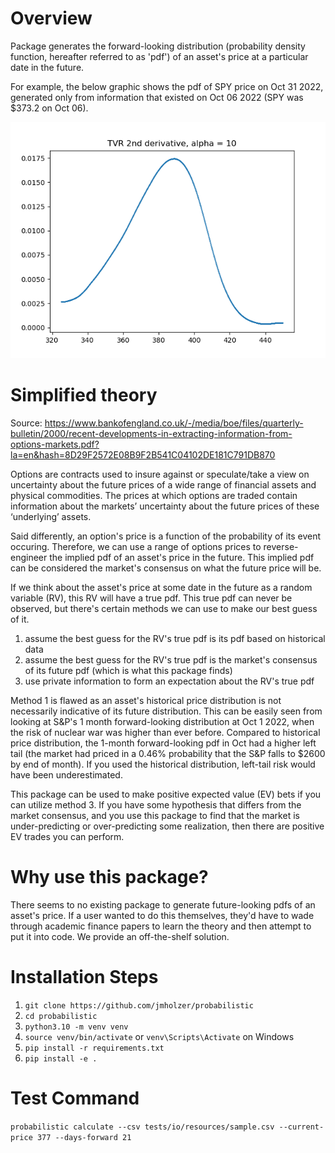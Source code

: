 # Overview
Package generates the forward-looking distribution (probability density function, hereafter referred to as 'pdf') of an asset's price at a particular date in the future.

For example, the below graphic shows the pdf of SPY price on Oct 31 2022, generated only from information that existed on Oct 06 2022 (SPY was $373.2 on Oct 06).

![pdf of SPY price on 2022-10-31, on 2022-10-06](https://github.com/jmholzer/probabilistic/blob/main/TVR%202nd%20derivative%20alpha10.png)

# Simplified theory
Source: https://www.bankofengland.co.uk/-/media/boe/files/quarterly-bulletin/2000/recent-developments-in-extracting-information-from-options-markets.pdf?la=en&hash=8D29F2572E08B9F2B541C04102DE181C791DB870

Options are contracts used to insure against or speculate/take a view on uncertainty about the future prices of a wide range of financial assets and physical commodities. The prices at which options are traded contain information about the markets’ uncertainty about the future prices of these ‘underlying’ assets. 

Said differently, an option's price is a function of the probability of its event occuring. Therefore, we can use a range of options prices to reverse-engineer the implied pdf of an asset's price in the future. This implied pdf can be considered the market's consensus on what the future price will be.

If we think about the asset's price at some date in the future as a random variable (RV), this RV will have a true pdf. This true pdf can never be observed, but there's certain methods we can use to make our best guess of it. 
1. assume the best guess for the RV's true pdf is its pdf based on historical data
2. assume the best guess for the RV's true pdf is the market's consensus of its future pdf (which is what this package finds)
3. use private information to form an expectation about the RV's true pdf

Method 1 is flawed as an asset's historical price distribution is not necessarily indicative of its future distribution. This can be easily seen from looking at S&P's 1 month forward-looking distribution at Oct 1 2022, when the risk of nuclear war was higher than ever before. Compared to historical price distribution, the 1-month forward-looking pdf in Oct had a higher left tail (the market had priced in a 0.46% probability that the S&P falls to $2600 by end of month). If you used the historical distribution, left-tail risk would have been underestimated. 

This package can be used to make positive expected value (EV) bets if you can utilize method 3. If you have some hypothesis that differs from the market consensus, and you use this package to find that the market is under-predicting or over-predicting some realization, then there are positive EV trades you can perform. 

# Why use this package?
There seems to no existing package to generate future-looking pdfs of an asset's price. If a user wanted to do this themselves, they'd have to wade through academic finance papers to learn the theory and then attempt to put it into code. We provide an off-the-shelf solution. 

# Installation Steps

1. `git clone https://github.com/jmholzer/probabilistic`
2. `cd probabilistic`
3. `python3.10 -m venv venv`
4. `source venv/bin/activate` or `venv\Scripts\Activate` on Windows
5. `pip install -r requirements.txt`
6. `pip install -e .`

# Test Command

`probabilistic calculate --csv tests/io/resources/sample.csv --current-price 377 --days-forward 21`
